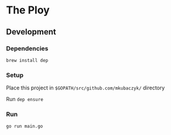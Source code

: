 # The Ploy

## Development

### Dependencies

`brew install dep`

### Setup

Place this project in `$GOPATH/src/github.com/mkubaczyk/` directory

Run `dep ensure`

### Run

`go run main.go`
